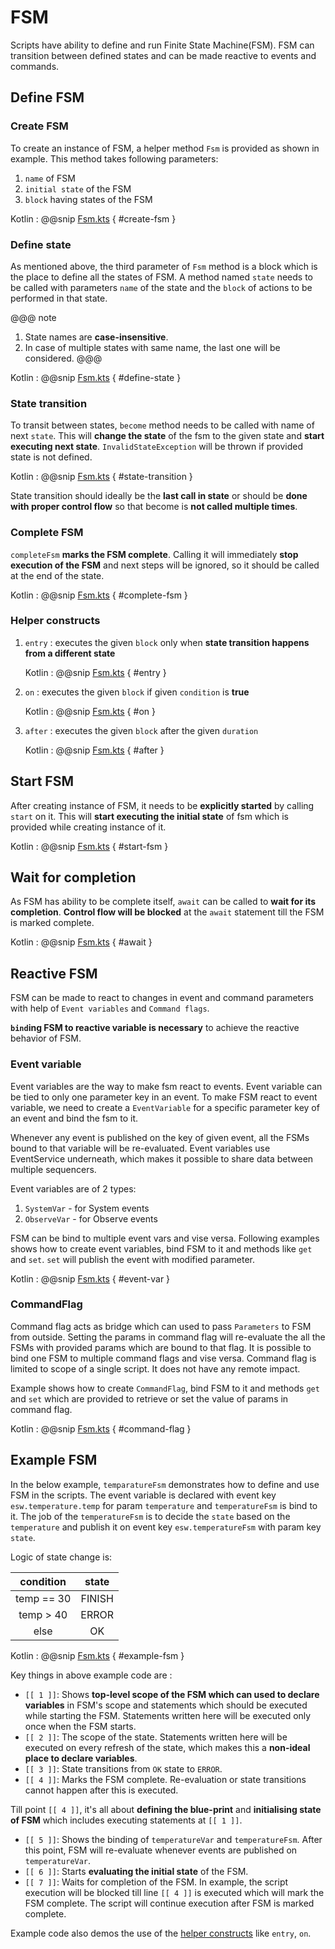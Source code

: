 # FSM

Scripts have ability to define and run Finite State Machine(FSM). FSM can transition between defined states and can be made 
reactive to events and commands.

## Define FSM

### Create FSM

To create an instance of FSM, a helper method `Fsm` is provided as shown in example. This method takes following parameters:

1. `name` of FSM
2. `initial state` of the FSM
3. `block` having states of the FSM

Kotlin
:   @@snip [Fsm.kts](../../../../../examples/src/main/kotlin/esw/ocs/scripts/examples/paradox/Fsm.kts) { #create-fsm }  

### Define state

As mentioned above, the third parameter of `Fsm` method is a block which is the place to define all the states of FSM. A method named `state` needs
 to be called with parameters `name` of the state and the `block` of actions to be performed in that state.   

@@@ note
1. State names are **case-insensitive**.
2. In case of multiple states with same name, the last one will be considered.
@@@

Kotlin
:   @@snip [Fsm.kts](../../../../../examples/src/main/kotlin/esw/ocs/scripts/examples/paradox/Fsm.kts) { #define-state }

### State transition

To transit between states, `become` method needs to be called with name of next `state`. This will **change the state** of the fsm to the given state 
and **start executing next state**. `InvalidStateException` will be thrown if provided state is not defined.

Kotlin
:   @@snip [Fsm.kts](../../../../../examples/src/main/kotlin/esw/ocs/scripts/examples/paradox/Fsm.kts) { #state-transition }

State transition should ideally be the **last call in state** or should be **done with proper control flow** so that become is **not called multiple times**.

### Complete FSM

`completeFsm` **marks the FSM complete**. Calling it will immediately **stop execution of the FSM** and next steps will be ignored, so it should be called at
the end of the state.    

Kotlin
:   @@snip [Fsm.kts](../../../../../examples/src/main/kotlin/esw/ocs/scripts/examples/paradox/Fsm.kts) { #complete-fsm }

### Helper constructs 
1. `entry` : executes the given `block` only when **state transition happens from a different state**

    Kotlin
    :   @@snip [Fsm.kts](../../../../../examples/src/main/kotlin/esw/ocs/scripts/examples/paradox/Fsm.kts) { #entry }

2. `on` : executes the given `block` if given `condition` is **true**

    Kotlin
    :   @@snip [Fsm.kts](../../../../../examples/src/main/kotlin/esw/ocs/scripts/examples/paradox/Fsm.kts) { #on } 

3. `after` : executes the given `block` after the given `duration` 

    Kotlin
    :   @@snip [Fsm.kts](../../../../../examples/src/main/kotlin/esw/ocs/scripts/examples/paradox/Fsm.kts) { #after }

## Start FSM

After creating instance of FSM, it needs to be **explicitly started** by calling `start` on it. This will **start executing the initial
 state** of fsm which is provided while creating instance of it.

Kotlin
:   @@snip [Fsm.kts](../../../../../examples/src/main/kotlin/esw/ocs/scripts/examples/paradox/Fsm.kts) { #start-fsm }

## Wait for completion

As FSM has ability to be complete itself, `await` can be called to **wait for its completion**. **Control flow will be blocked** at the `await` statement
 till the FSM is marked complete.

Kotlin
:   @@snip [Fsm.kts](../../../../../examples/src/main/kotlin/esw/ocs/scripts/examples/paradox/Fsm.kts) { #await } 

## Reactive FSM

FSM can be made to react to changes in event and command parameters with help of `Event variables` and `Command flags`.

**`bind`ing FSM to reactive variable is necessary** to achieve the reactive behavior of FSM. 
 
### Event variable

Event variables are the way to make fsm react to events. Event variable can be tied to only one parameter key in an event.
To make FSM react to event variable, we need to create a `EventVariable` for a specific parameter key of an event and bind the fsm to it.

Whenever any event is published on the key of given event, all the FSMs bound to that variable will be re-evaluated.
Event variables use EventService underneath, which makes it possible to share data between multiple sequencers. 

Event variables are of 2 types:

1. `SystemVar` - for System events
2. `ObserveVar` - for Observe events

FSM can be bind to multiple event vars and vise versa. Following examples shows how to create event variables, bind FSM to it
 and methods like `get` and `set`. `set` will publish the event with modified parameter. 

Kotlin
:   @@snip [Fsm.kts](../../../../../examples/src/main/kotlin/esw/ocs/scripts/examples/paradox/Fsm.kts) { #event-var }

### CommandFlag

Command flag acts as bridge which can used to pass `Parameters` to FSM from outside. Setting the params in command flag will re-evaluate
the all the FSMs with provided params which are bound to that flag. It is possible to bind one FSM to multiple command flags and vise versa.
Command flag is limited to scope of a single script. It does not have any remote impact.

Example shows how to create `CommandFlag`, bind FSM to it and methods `get` and `set` which are provided to retrieve or set the value of
 params in command flag. 

Kotlin
:   @@snip [Fsm.kts](../../../../../examples/src/main/kotlin/esw/ocs/scripts/examples/paradox/Fsm.kts) { #command-flag } 

## Example FSM

In the below example, `temparatureFsm` demonstrates how to define and use FSM in the scripts. The event variable is declared 
with event key `esw.temperature.temp` for param `temperature` and `temperatureFsm` is bind to it. The job of the `temperatureFsm` 
is to decide the `state` based on the `temperature` and publish it on event key `esw.temperatureFsm` with param key `state`. 

Logic of state change is: 
   
| condition |state |
| :---: | :---: |
|  temp == 30 |  FINISH |
|  temp > 40  |  ERROR  |
|  else       |  OK     |
    
Kotlin
:   @@snip [Fsm.kts](../../../../../examples/src/main/kotlin/esw/ocs/scripts/examples/paradox/FsmExample.kts) { #example-fsm }

Key things in above example code are :
 
- `[[ 1 ]]`: Shows **top-level scope of the FSM which can used to declare variables** in FSM's scope and statements which should be executed while starting the FSM.
Statements written here will be executed only once when the FSM starts.
- `[[ 2 ]]`: The scope of the state. Statements written here will be executed on every refresh of the state, which makes this a **non-ideal place to declare variables**.
- `[[ 3 ]]`: State transitions from `OK` state to `ERROR`.
- `[[ 4 ]]`: Marks the FSM complete. Re-evaluation or state transitions cannot happen after this is executed.

Till point `[[ 4 ]]`, it's all about **defining the blue-print** and **initialising state of FSM** which includes executing statements at `[[ 1 ]]`.

- `[[ 5 ]]`: Shows the binding of `temperatureVar` and `temperatureFsm`. After this point, FSM will re-evaluate whenever events are published on `temperatureVar`.
- `[[ 6 ]]`: Starts **evaluating the initial state** of the FSM.
- `[[ 7 ]]`: Waits for completion of the FSM. In example, the script execution will be blocked till line `[[ 4 ]]` is executed which will mark the FSM complete. The script will 
continue execution after FSM is marked complete.

Example code also demos the use of the [helper constructs]( #helper-constructs ) like `entry`, `on`.